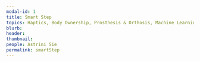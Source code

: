 ```yaml
---
modal-id: 1
title: Smart Step
topics: Haptics, Body Ownership, Prosthesis & Orthosis, Machine Learning, Human-Machine Interface
blurb: 
header: 
thumbnail: 
people: Astrini Sie
permalink: smartStep
---
```

